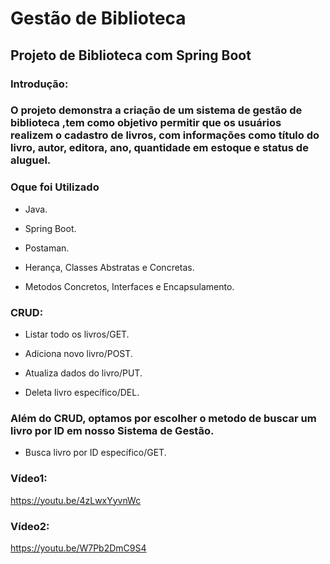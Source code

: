<h1>Gestão de Biblioteca</h1>

<h2>Projeto de Biblioteca com Spring Boot </h2>

<h3>Introdução: </h3>
<h3>O projeto demonstra a criação de um sistema de gestão de biblioteca ,tem como objetivo permitir
que os usuários realizem o cadastro de livros, com informações como título do livro, autor, editora, ano, quantidade em estoque
e status de aluguel. </h3>

<h3>Oque foi Utilizado</h3>

- Java.

- Spring Boot.

- Postaman.

- Herança, Classes Abstratas e Concretas.

- Metodos Concretos, Interfaces e Encapsulamento.

<h3>CRUD: </h3>

- Listar todo os livros/GET.

- Adiciona novo livro/POST.

- Atualiza dados do livro/PUT.

- Deleta livro específico/DEL.

<h3>Além do CRUD, optamos por escolher o metodo de buscar um livro por ID em nosso Sistema de Gestão. </h3>

- Busca livro por ID específico/GET.

<h3>Vídeo1:</h3>

https://youtu.be/4zLwxYyvnWc

<h3>Vídeo2:</h3>

https://youtu.be/W7Pb2DmC9S4
